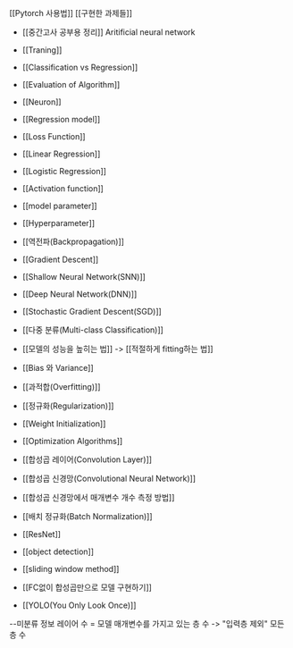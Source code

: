 [[Pytorch 사용법]]
[[구현한 과제들]]

- [[중간고사 공부용 정리]]
Aritificial neural network

- [[Traning]]
- [[Classification vs Regression]]
- [[Evaluation of Algorithm]]
- [[Neuron]]
- [[Regression model]]
- [[Loss Function]]
- [[Linear Regression]]
- [[Logistic Regression]]
- [[Activation function]]
- [[model parameter]]
- [[Hyperparameter]]
- [[역전파(Backpropagation)]]
- [[Gradient Descent]]
- [[Shallow Neural Network(SNN)]]
- [[Deep Neural Network(DNN)]]
- [[Stochastic Gradient Descent(SGD)]]
- [[다중 분류(Multi-class Classification)]]
- [[모델의 성능을 높히는 법]] -> [[적절하게 fitting하는 법]]
- [[Bias 와 Variance]]
- [[과적합(Overfitting)]]
- [[정규화(Regularization)]]
- [[Weight Initialization]]
- [[Optimization Algorithms]]
- [[합성곱 레이어(Convolution Layer)]]
- [[합성곱 신경망(Convolutional Neural Network)]]
- [[합성곱 신경망에서 매개변수 개수 측정 방법]]
- [[배치 정규화(Batch Normalization)]]
- [[ResNet]]
- [[object detection]]
- [[sliding window method]]
- [[FC없이 합성곱만으로 모델 구현하기]]
- [[YOLO(You Only Look Once)]]





--미분류 정보
레이어 수 = 모델 매개변수를 가지고 있는 층 수 -> "입력층 제외" 모든 층 수